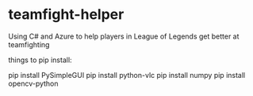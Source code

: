 # teamfight-helper
Using C# and Azure to help players in League of Legends get better at teamfighting

things to pip install:

pip install PySimpleGUI
pip install python-vlc
pip install numpy
pip install opencv-python